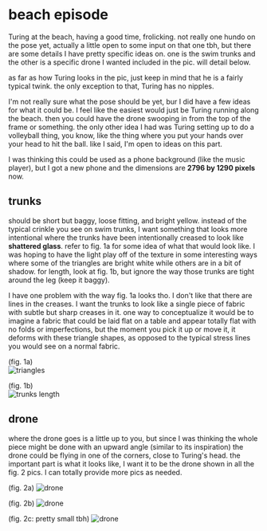 # beach episode 

Turing at the beach, having a good time, frolicking. not really one hundo on the pose yet, actually a little open to some input on that one tbh, but there are some details I have pretty specific ideas on. one is the swim trunks and the other is a specific drone I wanted included in the pic. will detail below. 

as far as how Turing looks in the pic, just keep in mind that he is a fairly typical twink. the only exception to that, Turing has no nipples. 

I'm not really sure what the pose should be yet, bur I did have a few ideas for what it could be. I feel like the easiest would just be Turing running along the beach. then you could have the drone swooping in from the top of the frame or something. the only other idea I had was Turing setting up to do a volleyball thing, you know, like the thing where you put your hands over your head to hit the ball. like I said, I'm open to ideas on this part. 

I was thinking this could be used as a phone background (like the music player), but I got a new phone and the dimensions are **2796 by 1290 pixels** now. 

## trunks 

should be short but baggy, loose fitting, and bright yellow. instead of the typical crinkle you see on swim trunks, I want something that looks more intentional where the trunks have been intentionally creased to look like **shattered glass**. refer to fig. 1a for some idea of what that would look like. I was hoping to have the light play off of the texture in some interesting ways where some of the triangles are bright white while others are in a bit of shadow. for length, look at fig. 1b, but ignore the way those trunks are tight around the leg (keep it baggy). 

I have one problem with the way fig. 1a looks tho. I don't like that there are lines in the creases. I want the trunks to look like a single piece of fabric with subtle but sharp creases in it. one way to conceptualize it would be to imagine a fabric that could be laid flat on a table and appear totally flat with no folds or imperfections, but the moment you pick it up or move it, it deforms with these triangle shapes, as opposed to the typical stress lines you would see on a normal fabric. 

(fig. 1a)<br> 
![triangles](https://cdna.artstation.com/p/assets/images/images/003/608/628/large/eugene-fokin-mmm.jpg?1475558360) 

(fig. 1b)<br> 
![trunks length](https://i5.walmartimages.com/asr/4753c9f4-ee7d-4f95-a103-1b640820001a.c9b88687d8492def6565b63778ed5975.jpeg)

## drone

where the drone goes is a little up to you, but since I was thinking the whole piece might be done with an upward angle (similar to its inspiration) the drone could be flying in one of the corners, close to Turing's head. the important part is what it looks like, I want it to be the drone shown in all the fig. 2 pics. I can totally provide more pics as needed. 

(fig. 2a)
![drone](./img/IMG_0007.png)

(fig. 2b)
![drone](./img/IMG_0005.png)

(fig. 2c: pretty small tbh)
![drone](./img/IMG_0006.png)